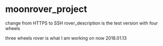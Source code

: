 # moonrover_project
change from HTTPS to SSH
rover_description is the test version with four wheels

three wheels rover is what I am working on now   2018.01.13
